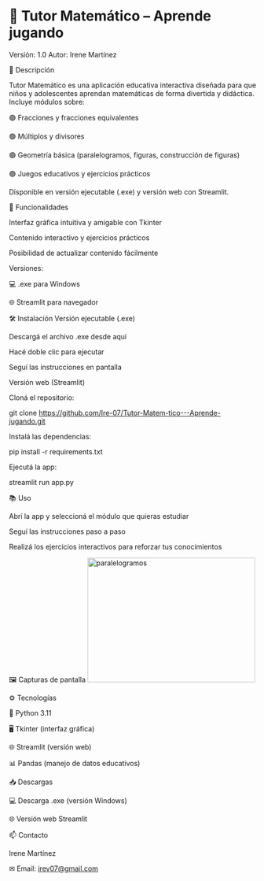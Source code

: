 # 🧮 Tutor Matemático – Aprende jugando

Versión: 1.0
Autor: Irene Martínez

📖 Descripción

Tutor Matemático es una aplicación educativa interactiva diseñada para que niños y adolescentes aprendan matemáticas de forma divertida y didáctica.
Incluye módulos sobre:

🟢 Fracciones y fracciones equivalentes

🟢 Múltiplos y divisores

🟢 Geometría básica (paralelogramos, figuras, construcción de figuras)

🟢 Juegos educativos y ejercicios prácticos

Disponible en versión ejecutable (.exe) y versión web con Streamlit.

🎯 Funcionalidades

Interfaz gráfica intuitiva y amigable con Tkinter

Contenido interactivo y ejercicios prácticos

Posibilidad de actualizar contenido fácilmente

Versiones:

💻 .exe para Windows

🌐 Streamlit para navegador

🛠 Instalación
Versión ejecutable (.exe)

Descargá el archivo .exe desde aquí

Hacé doble clic para ejecutar

Seguí las instrucciones en pantalla

Versión web (Streamlit)

Cloná el repositorio:

git clone https://github.com/Ire-07/Tutor-Matem-tico---Aprende-jugando.git


Instalá las dependencias:

pip install -r requirements.txt


Ejecutá la app:

streamlit run app.py

📚 Uso

Abrí la app y seleccioná el módulo que quieras estudiar

Seguí las instrucciones paso a paso

Realizá los ejercicios interactivos para reforzar tus conocimientos

🖼 Capturas de pantalla
<img width="341" height="253" alt="paralelogramos" src="https://github.com/user-attachments/assets/eff46dac-6967-4789-96c7-a5b86ee539df" />


⚙ Tecnologías

🐍 Python 3.11

🖥 Tkinter (interfaz gráfica)

🌐 Streamlit (versión web)

📊 Pandas (manejo de datos educativos)

📥 Descargas

💻 Descarga .exe
 (versión Windows)

🌐 Versión web Streamlit


📫 Contacto

Irene Martínez

✉ Email: irev07@gmail.com
